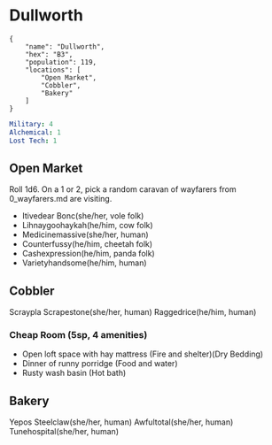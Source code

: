 # Dullworth


```
{
    "name": "Dullworth",
    "hex": "B3",
    "population": 119,
    "locations": [
        "Open Market",
        "Cobbler",
        "Bakery"
    ]
}
```
```yml
Military: 4
Alchemical: 1
Lost Tech: 1
```

## Open Market
Roll 1d6. On a 1 or 2, pick a random caravan of wayfarers from 0_wayfarers.md are visiting.
- Itivedear Bonc(she/her, vole folk)
- Lihnaygoohaykah(he/him, cow folk)
- Medicinemassive(she/her, human)
- Counterfussy(he/him, cheetah folk)
- Cashexpression(he/him, panda folk)
- Varietyhandsome(he/him, human)

## Cobbler
Scraypla Scrapestone(she/her, human)
Raggedrice(he/him, human)

### Cheap Room (5sp, 4 amenities)
- Open loft space with hay mattress (Fire and shelter)(Dry Bedding)
- Dinner of runny porridge (Food and water)
- Rusty wash basin (Hot bath)

## Bakery
Yepos Steelclaw(she/her, human)
Awfultotal(she/her, human)
Tunehospital(she/her, human)
